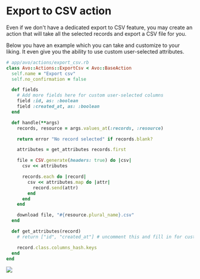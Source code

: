 # Export to CSV action

Even if we don't have a dedicated export to CSV feature, you may create an action that will take all the selected records and export a CSV file for you.

Below you have an example which you can take and customize to your liking. It even give you the ability to use custom user-selected attributes.

```ruby
# app/avo/actions/export_csv.rb
class Avo::Actions::ExportCsv < Avo::BaseAction
  self.name = "Export csv"
  self.no_confirmation = false

  def fields
    # Add more fields here for custom user-selected columns
    field :id, as: :boolean
    field :created_at, as: :boolean
  end

  def handle(**args)
    records, resource = args.values_at(:records, :resource)

    return error "No record selected" if records.blank?

    attributes = get_attributes records.first

    file = CSV.generate(headers: true) do |csv|
      csv << attributes

      records.each do |record|
        csv << attributes.map do |attr|
          record.send(attr)
        end
      end
    end

    download file, "#{resource.plural_name}.csv"
  end

  def get_attributes(record)
    # return ["id", "created_at"] # uncomment this and fill in for custom model properties

    record.class.columns_hash.keys
  end
end

```

![](/assets/img/recipes/export-to-csv/export-to-csv.gif)

